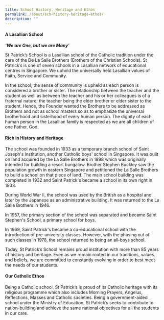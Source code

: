 ```yaml
---
title: School History, Heritage and Ethos
permalink: /about/sch-history-heritage-ethos/
description: ""
---
```

#### **A Lasallian School**

**_‘We are One, but we are Many’_**

St Patrick’s School is a Lasallian school of the Catholic tradition under the care of the De La Salle Brothers (Brothers of the Christian Schools). St Patrick’s is one of seven schools in a Lasallian network of educational centres in Singapore. We uphold the universally held Lasallian values of Faith, Service and Community.

In the school, the sense of community is upheld as each person is considered a brother or sister. The relationship between the teacher and the student as well as between the teacher and his or her colleagues is of a fraternal nature; the teacher being the elder brother or elder sister to the student. Hence, the Founder wanted the Brothers to be addressed as Brothers and not as school masters so as to emphasize the universal brotherhood and sisterhood of every human person. The dignity of each human person in the Lasallian family is respected as we are all children of one Father, God.

#### **Rich in History and Heritage**

The school was founded in 1933 as a temporary branch school of Saint Joseph's Institution, another Catholic boys' school in Singapore. It was built on land acquired by the La Salle Brothers in 1898 which was originally intended for building a resort bungalow. Brother Stephen Buckley saw the population growth in eastern Singapore and petitioned the La Salle Brothers to build a school on that piece of land. The main school building was completed in 1932 and Saint Patrick's became a school in its own right in 1933.

During World War II, the school was used by the British as a hospital and later by the Japanese as an administrative building. It was returned to the La Salle Brothers in 1946.

In 1957, the primary section of the school was separated and became Saint Stephen's School, a primary school for boys.

In 1969, Saint Patrick's became a co-educational school with the introduction of pre-university classes. However, with the phasing out of such classes in 1978, the school returned to being an all-boys school.

Today, St Patrick’s School remains proud institution with more than 85 years of history and heritage. Even as we remain rooted in our traditions, values and beliefs, we are committed to constantly evolving in order to best meet the needs of our students.

#### **Our Catholic Ethos**

Being a Catholic school, St Patrick’s is proud of its Catholic heritage with its religious programme which also includes Morning Prayers, Angelus, Reflections, Masses and Catholic societies. Being a government-aided school under the Ministry of Education, St Patrick’s seeks to contribute to nation-building and achieve the same national objectives for all the students in our care.